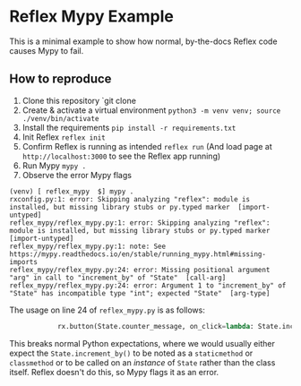 # Reflex Mypy Example
This is a minimal example to show how normal, by-the-docs Reflex code causes Mypy to fail.

## How to reproduce
1. Clone this repository 
`git clone 
2. Create & activate a virtual environment
`python3 -m venv venv; source ./venv/bin/activate`
3. Install the requirements
`pip install -r requirements.txt`
4. Init Reflex
`reflex init`
5. Confirm Reflex is running as intended
`reflex run`  (And load page at `http://localhost:3000` to see the Reflex app running)
6. Run Mypy
`mypy .`
7. Observe the error Mypy flags
```shell
(venv) [ reflex_mypy  $] mypy .
rxconfig.py:1: error: Skipping analyzing "reflex": module is installed, but missing library stubs or py.typed marker  [import-untyped]
reflex_mypy/reflex_mypy.py:1: error: Skipping analyzing "reflex": module is installed, but missing library stubs or py.typed marker  [import-untyped]
reflex_mypy/reflex_mypy.py:1: note: See https://mypy.readthedocs.io/en/stable/running_mypy.html#missing-imports
reflex_mypy/reflex_mypy.py:24: error: Missing positional argument "arg" in call to "increment_by" of "State"  [call-arg]
reflex_mypy/reflex_mypy.py:24: error: Argument 1 to "increment_by" of "State" has incompatible type "int"; expected "State"  [arg-type]
```


The usage on line 24 of `reflex_mypy.py` is as follows:
```python
            rx.button(State.counter_message, on_click=lambda: State.increment_by(1)),
```
This breaks normal Python expectations, where we would usually either expect the 
`State.increment_by()` to be noted as a `staticmethod` or `classmethod` or to 
be called on an *instance* of `State` rather than the class itself. 
Reflex doesn't do this, so Mypy flags it as an error.